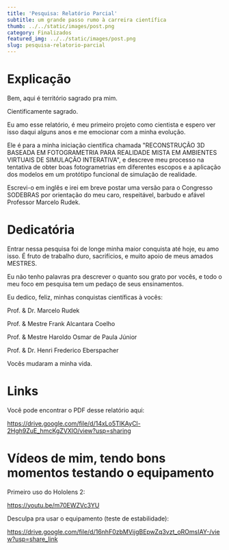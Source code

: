 ```yaml
---
title: 'Pesquisa: Relatório Parcial'
subtitle: um grande passo rumo à carreira científica
thumb: ../../static/images/post.png
category: Finalizados
featured_img: ../../static/images/post.png
slug: pesquisa-relatorio-parcial
---
```


# Explicação

Bem, aqui é território sagrado pra mim.

Cientificamente sagrado.

Eu amo esse relatório, é meu primeiro projeto como cientista e espero ver isso daqui alguns anos e me emocionar com a minha evolução.

Ele é para a minha iniciação científica chamada "RECONSTRUÇÃO 3D BASEADA EM FOTOGRAMETRIA PARA REALIDADE MISTA EM AMBIENTES VIRTUAIS DE SIMULAÇÃO INTERATIVA", e descreve meu processo na tentativa de obter boas fotogrametrias em diferentes escopos e a aplicação dos modelos em um protótipo funcional de simulação de realidade.

Escrevi-o em inglês e irei em breve postar uma versão para o Congresso SODEBRAS por orientação do meu caro, respeitável, barbudo e afável Professor Marcelo Rudek.


# Dedicatória

Entrar nessa pesquisa foi de longe minha maior conquista até hoje, eu amo isso. É fruto de trabalho duro, sacrifícios, e muito apoio de meus amados MESTRES. 

Eu não tenho palavras pra descrever o quanto sou grato por vocês, e todo o meu foco em pesquisa tem um pedaço de seus ensinamentos. 

Eu dedico, feliz, minhas conquistas científicas à vocês:

Prof. & Dr. Marcelo Rudek

Prof. & Mestre Frank Alcantara Coelho

Prof. & Mestre Haroldo Osmar de Paula Júnior

Prof. & Dr. Henri Frederico Eberspacher

Vocês mudaram a minha vida.


# Links

Você pode encontrar o PDF desse relatório aqui:

https://drive.google.com/file/d/14xLo5TlKAyCl-2Hgh9ZuE_hmcKgZVXlO/view?usp=sharing

# Vídeos de mim, tendo bons momentos testando o equipamento

Primeiro uso do Hololens 2:

https://youtu.be/m70EWZVc3YU

Desculpa pra usar o equipamento (teste de estabilidade):

https://drive.google.com/file/d/16nhF0zbMVijgBEpwZq3vzt_oROmsIAY-/view?usp=share_link
